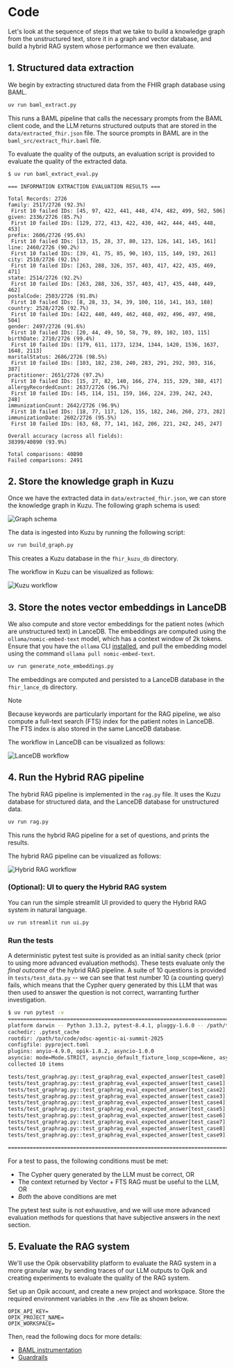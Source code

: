 # Code

Let's look at the sequence of steps that we take to build a knowledge graph from the unstructured
text, store it in a graph and vector database, and build a hybrid RAG system whose performance we
then evaluate.

## 1. Structured data extraction

We begin by extracting structured data from the FHIR graph database using BAML.

```bash
uv run baml_extract.py
```
This runs a BAML pipeline that calls the necessary prompts from the BAML client code, and the LLM
returns structured outputs that are stored in the `data/extracted_fhir.json` file. The source prompts
in BAML are in the `baml_src/extract_fhir.baml` file.

To evaluate the quality of the outputs, an evaluation script is provided to evaluate the quality of the extracted data.
```bash
$ uv run baml_extract_eval.py
```
```
=== INFORMATION EXTRACTION EVALUATION RESULTS ===

Total Records: 2726
family: 2517/2726 (92.3%)
 First 10 failed IDs: [45, 97, 422, 441, 448, 474, 482, 499, 502, 506]
given: 2336/2726 (85.7%)
 First 10 failed IDs: [129, 272, 413, 422, 430, 442, 444, 445, 448, 453]
prefix: 2606/2726 (95.6%)
 First 10 failed IDs: [13, 15, 28, 37, 80, 123, 126, 141, 145, 161]
line: 2460/2726 (90.2%)
 First 10 failed IDs: [39, 41, 75, 85, 90, 103, 115, 149, 193, 261]
city: 2510/2726 (92.1%)
 First 10 failed IDs: [263, 288, 326, 357, 403, 417, 422, 435, 469, 471]
state: 2514/2726 (92.2%)
 First 10 failed IDs: [263, 288, 326, 357, 403, 417, 435, 440, 449, 462]
postalCode: 2503/2726 (91.8%)
 First 10 failed IDs: [8, 28, 33, 34, 39, 100, 116, 141, 163, 188]
country: 2528/2726 (92.7%)
 First 10 failed IDs: [422, 440, 449, 462, 468, 492, 496, 497, 498, 504]
gender: 2497/2726 (91.6%)
 First 10 failed IDs: [20, 44, 49, 50, 58, 79, 89, 102, 103, 115]
birthDate: 2710/2726 (99.4%)
 First 10 failed IDs: [179, 611, 1173, 1234, 1344, 1420, 1536, 1637, 1648, 2113]
maritalStatus: 2686/2726 (98.5%)
 First 10 failed IDs: [103, 182, 238, 240, 283, 291, 292, 303, 316, 387]
practitioner: 2651/2726 (97.2%)
 First 10 failed IDs: [15, 27, 82, 140, 166, 274, 315, 329, 388, 417]
allergyRecordedCount: 2637/2726 (96.7%)
 First 10 failed IDs: [45, 114, 151, 159, 166, 224, 239, 242, 243, 248]
immunizationCount: 2642/2726 (96.9%)
 First 10 failed IDs: [18, 77, 117, 126, 155, 182, 246, 260, 273, 282]
immunizationDate: 2602/2726 (95.5%)
 First 10 failed IDs: [63, 68, 77, 141, 162, 206, 221, 242, 245, 247]

Overall accuracy (across all fields):
38399/40890 (93.9%)

Total comparisons: 40890
Failed comparisons: 2491
```

## 2. Store the knowledge graph in Kuzu

Once we have the extracted data in `data/extracted_fhir.json`, we can store the knowledge graph in Kuzu.
The following graph schema is used:

![Graph schema](../assets/graph-schema.png)

The data is ingested into Kuzu by running the following script:

```bash
uv run build_graph.py
```
This creates a Kuzu database in the `fhir_kuzu_db` directory.

The workflow in Kuzu can be visualized as follows:

![Kuzu workflow](../assets/graphrag-workflow.png)

## 3. Store the notes vector embeddings in LanceDB

We also compute and store vector embeddings for the patient notes (which are unstructured text) in LanceDB. The embeddings are computed using the `ollama/nomic-embed-text` model, which has a context window of 2k tokens.
Ensure that you have the `ollama` CLI [installed](https://ollama.readthedocs.io/en/quickstart/), and pull the embedding model using the command `ollama pull nomic-embed-text`.

```bash
uv run generate_note_embeddings.py
```
The embeddings are computed and persisted to a LanceDB database in the `fhir_lance_db` directory.

> [!NOTE]
> Because keywords are particularly important for the RAG pipeline, we also compute a full-text search
> (FTS) index for the patient notes in LanceDB. The FTS index is also stored in the same LanceDB database.

The workflow in LanceDB can be visualized as follows:

![LanceDB workflow](../assets/vector-and-fts-rag-workflow.png)

## 4. Run the Hybrid RAG pipeline

The hybrid RAG pipeline is implemented in the `rag.py` file. It uses the Kuzu database for structured
data, and the LanceDB database for unstructured data.

```bash
uv run rag.py
```

This runs the hybrid RAG pipeline for a set of questions, and prints the results.

The hybrid RAG pipeline can be visualized as follows:

![Hybrid RAG workflow](../assets/hybrid-rag-workflow.png)

### (Optional): UI to query the Hybrid RAG system

You can run the simple streamlit UI provided to query the Hybrid RAG system in natural language.

```bash
uv run streamlit run ui.py
```

### Run the tests

A deterministic pytest test suite is provided as an initial sanity check (prior to using more advanced
evaluation methods). These tests evaluate only the _final outcome_ of the hybrid RAG pipeline. A suite
of 10 questions is provided in `tests/test_data.py` -- we can see that test number 10 (a counting query)
fails, which means that the Cypher query generated by this LLM that was then used to answer the question
is not correct, warranting further investigation.

```bash
$ uv run pytest -v
===================================================================================================== test session starts =====================================================================================================
platform darwin -- Python 3.13.2, pytest-8.4.1, pluggy-1.6.0 -- /path/to/code/odsc-agentic-ai-summit-2025/.venv/bin/python3
cachedir: .pytest_cache
rootdir: /path/to/code/odsc-agentic-ai-summit-2025
configfile: pyproject.toml
plugins: anyio-4.9.0, opik-1.8.2, asyncio-1.0.0
asyncio: mode=Mode.STRICT, asyncio_default_fixture_loop_scope=None, asyncio_default_test_loop_scope=function
collected 10 items                                                                                                                                                                                                            

tests/test_graphrag.py::test_graphrag_eval_expected_answer[test_case0] PASSED                                                                                                                                           [ 10%]
tests/test_graphrag.py::test_graphrag_eval_expected_answer[test_case1] PASSED                                                                                                                                           [ 20%]
tests/test_graphrag.py::test_graphrag_eval_expected_answer[test_case2] PASSED                                                                                                                                           [ 30%]
tests/test_graphrag.py::test_graphrag_eval_expected_answer[test_case3] PASSED                                                                                                                                           [ 40%]
tests/test_graphrag.py::test_graphrag_eval_expected_answer[test_case4] PASSED                                                                                                                                           [ 50%]
tests/test_graphrag.py::test_graphrag_eval_expected_answer[test_case5] PASSED                                                                                                                                           [ 60%]
tests/test_graphrag.py::test_graphrag_eval_expected_answer[test_case6] PASSED                                                                                                                                           [ 70%]
tests/test_graphrag.py::test_graphrag_eval_expected_answer[test_case7] PASSED                                                                                                                                           [ 80%]
tests/test_graphrag.py::test_graphrag_eval_expected_answer[test_case8] PASSED                                                                                                                                           [ 90%]
tests/test_graphrag.py::test_graphrag_eval_expected_answer[test_case9] FAILED                                                                                                                                           [100%]

========================================================================================================== FAILURES ===========================================================================================================
```
For a test to pass, the following conditions must be met:
- The Cypher query generated by the LLM must be correct, OR
- The context returned by Vector + FTS RAG must be useful to the LLM, OR
- _Both_ the above conditions are met

The pytest test suite is not exhaustive, and we will use more advanced evaluation methods for questions that
have subjective answers in the next section.

## 5. Evaluate the RAG system

We'll use the Opik observability platform to evaluate the RAG system in a more granular way, by sending
traces of our LLM outputs to Opik and creating experiments to evaluate the quality of the RAG system.

Set up an Opik account, and create a new project and workspace. Store the required environment variables
in the `.env` file as shown below.

```
OPIK_API_KEY=
OPIK_PROJECT_NAME=
OPIK_WORKSPACE=
```

Then, read the following docs for more details:
- [BAML instrumentation](BAML_INSTRUMENTATION_README.md)
- [Guardrails](GUARDRAILS_README.md)
